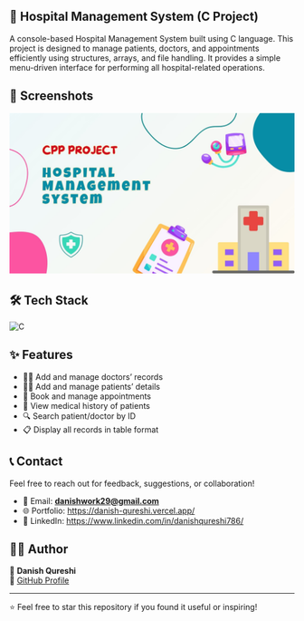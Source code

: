 ## 🏥 Hospital Management System (C Project)

A console-based Hospital Management System built using C language.
This project is designed to manage patients, doctors, and appointments efficiently using structures, arrays, and file handling.
It provides a simple menu-driven interface for performing all hospital-related operations.

## 📸 Screenshots

![Hospital](https://github.com/Daniish-Qureshi/Hospital-Management-System-Project-Using-C-Language/blob/main/image2.jpg)

## 🛠️ Tech Stack

![C](https://img.shields.io/badge/c-E34F26?style=for-the-badge&logo=c&logoColor=white)

## ✨ Features

- 🧑‍⚕️ Add and manage doctors’ records
- 👨‍🦱 Add and manage patients’ details
- 📅 Book and manage appointments
- 📑 View medical history of patients
- 🔍 Search patient/doctor by ID
- 📋 Display all records in table format

## 📞 Contact

Feel free to reach out for feedback, suggestions, or collaboration!

- 📧 Email: **danishwork29@gmail.com**
- 🌐 Portfolio: https://danish-qureshi.vercel.app/
- 💬 LinkedIn: https://www.linkedin.com/in/danishqureshi786/

## 🙋‍♂️ Author

👤 **Danish Qureshi**  
🔗 [GitHub Profile](https://github.com/Daniish-Qureshi)

---

⭐ Feel free to star this repository if you found it useful or inspiring!
